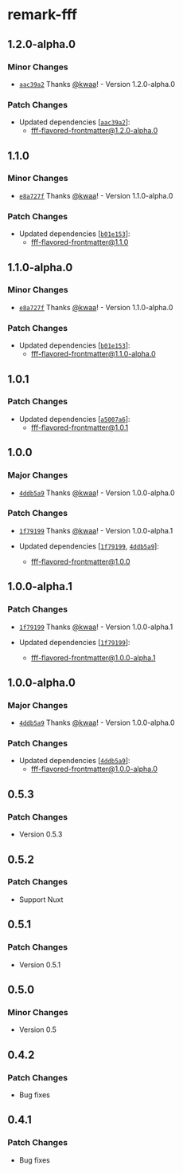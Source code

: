 # remark-fff

## 1.2.0-alpha.0

### Minor Changes

- [`aac39a2`](https://github.com/importantimport/fff/commit/aac39a240087e9eaa94d8a5649654d206ce2bb58) Thanks [@kwaa](https://github.com/kwaa)! - Version 1.2.0-alpha.0

### Patch Changes

- Updated dependencies [[`aac39a2`](https://github.com/importantimport/fff/commit/aac39a240087e9eaa94d8a5649654d206ce2bb58)]:
  - fff-flavored-frontmatter@1.2.0-alpha.0

## 1.1.0

### Minor Changes

- [`e8a727f`](https://github.com/importantimport/fff/commit/e8a727fcd0bf8a4a21b2b0b8b18234beffccbfbe) Thanks [@kwaa](https://github.com/kwaa)! - Version 1.1.0-alpha.0

### Patch Changes

- Updated dependencies [[`b01e153`](https://github.com/importantimport/fff/commit/b01e1538195c501ade2d96c32b860e19e9a8df54)]:
  - fff-flavored-frontmatter@1.1.0

## 1.1.0-alpha.0

### Minor Changes

- [`e8a727f`](https://github.com/importantimport/fff/commit/e8a727fcd0bf8a4a21b2b0b8b18234beffccbfbe) Thanks [@kwaa](https://github.com/kwaa)! - Version 1.1.0-alpha.0

### Patch Changes

- Updated dependencies [[`b01e153`](https://github.com/importantimport/fff/commit/b01e1538195c501ade2d96c32b860e19e9a8df54)]:
  - fff-flavored-frontmatter@1.1.0-alpha.0

## 1.0.1

### Patch Changes

- Updated dependencies [[`a5007a6`](https://github.com/importantimport/fff/commit/a5007a640af3f52ea165764bcdbf7cee02e6fc42)]:
  - fff-flavored-frontmatter@1.0.1

## 1.0.0

### Major Changes

- [`4ddb5a9`](https://github.com/importantimport/fff/commit/4ddb5a98b09e51a1bce688a5766e6da6b9912f9c) Thanks [@kwaa](https://github.com/kwaa)! - Version 1.0.0-alpha.0

### Patch Changes

- [`1f79199`](https://github.com/importantimport/fff/commit/1f79199352cb33554b8bdef19c0dee96d2f61320) Thanks [@kwaa](https://github.com/kwaa)! - Version 1.0.0-alpha.1

- Updated dependencies [[`1f79199`](https://github.com/importantimport/fff/commit/1f79199352cb33554b8bdef19c0dee96d2f61320), [`4ddb5a9`](https://github.com/importantimport/fff/commit/4ddb5a98b09e51a1bce688a5766e6da6b9912f9c)]:
  - fff-flavored-frontmatter@1.0.0

## 1.0.0-alpha.1

### Patch Changes

- [`1f79199`](https://github.com/importantimport/fff/commit/1f79199352cb33554b8bdef19c0dee96d2f61320) Thanks [@kwaa](https://github.com/kwaa)! - Version 1.0.0-alpha.1

- Updated dependencies [[`1f79199`](https://github.com/importantimport/fff/commit/1f79199352cb33554b8bdef19c0dee96d2f61320)]:
  - fff-flavored-frontmatter@1.0.0-alpha.1

## 1.0.0-alpha.0

### Major Changes

- [`4ddb5a9`](https://github.com/importantimport/fff/commit/4ddb5a98b09e51a1bce688a5766e6da6b9912f9c) Thanks [@kwaa](https://github.com/kwaa)! - Version 1.0.0-alpha.0

### Patch Changes

- Updated dependencies [[`4ddb5a9`](https://github.com/importantimport/fff/commit/4ddb5a98b09e51a1bce688a5766e6da6b9912f9c)]:
  - fff-flavored-frontmatter@1.0.0-alpha.0

## 0.5.3

### Patch Changes

- Version 0.5.3

## 0.5.2

### Patch Changes

- Support Nuxt

## 0.5.1

### Patch Changes

- Version 0.5.1

## 0.5.0

### Minor Changes

- Version 0.5

## 0.4.2

### Patch Changes

- Bug fixes

## 0.4.1

### Patch Changes

- Bug fixes
